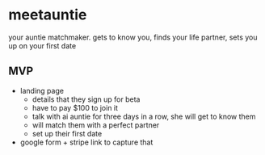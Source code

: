 # meetauntie
your auntie matchmaker. gets to know you, finds your life partner, sets you up on your first date
## MVP
- landing page
  - details that they sign up for beta
  - have to pay $100 to join it
  - talk with ai auntie for three days in a row, she will get to know them
  - will match them with a perfect partner
  - set up their first date
- google form + stripe link to capture that
